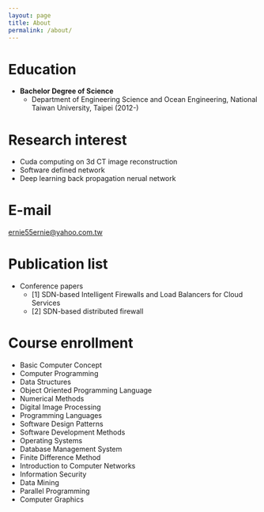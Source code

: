 ```yaml
---
layout: page
title: About
permalink: /about/
---
```



# Education
* **Bachelor Degree of Science**
  * Department of Engineering Science and Ocean Engineering, National Taiwan University, Taipei (2012-)

# Research interest
* Cuda computing on 3d CT image reconstruction
* Software defined network
* Deep learning back propagation nerual network

# E-mail
[ernie55ernie@yahoo.com.tw](ernie55ernie@yahoo.com.tw)

# Publication list

* Conference papers
  * [1] SDN-based Intelligent Firewalls and Load Balancers for Cloud Services
  * [2] SDN-based distributed firewall

# Course enrollment
* Basic Computer Concept
* Computer Programming
* Data Structures
* Object Oriented Programming Language
* Numerical Methods
* Digital Image Processing
* Programming Languages
* Software Design Patterns
* Software Development Methods
* Operating Systems
* Database Management System
* Finite Difference Method
* Introduction to Computer Networks
* Information Security
* Data Mining
* Parallel Programming
* Computer Graphics